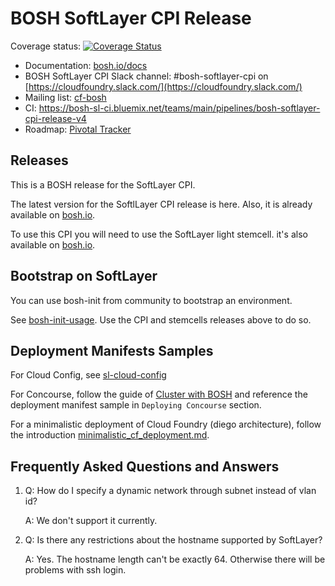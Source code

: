 # BOSH SoftLayer CPI Release

Coverage status: [![Coverage Status](https://coveralls.io/repos/github/cloudfoundry/bosh-softlayer-cpi-release/badge.svg?branch=master)](https://coveralls.io/github/cloudfoundry/bosh-softlayer-cpi-release?branch=master)

* Documentation: [bosh.io/docs](https://bosh.io/docs)
* BOSH SoftLayer CPI Slack channel: #bosh-softlayer-cpi on [https://cloudfoundry.slack.com/](https://cloudfoundry.slack.com/)
* Mailing list: [cf-bosh](https://lists.cloudfoundry.org/pipermail/cf-bosh)
* CI: <https://bosh-sl-ci.bluemix.net/teams/main/pipelines/bosh-softlayer-cpi-release-v4>
* Roadmap: [Pivotal Tracker](https://www.pivotaltracker.com/n/projects/1344876)

## Releases

This is a BOSH release for the SoftLayer CPI.

The latest version for the SoftlLayer CPI release is here. Also, it is already available on [bosh.io](http://bosh.io).

To use this CPI you will need to use the SoftLayer light stemcell. it's also available on [bosh.io](http://bosh.io).

## Bootstrap on SoftLayer

You can use bosh-init from community to bootstrap an environment.

See [bosh-init-usage](docs/bosh-init-usage.md). Use the CPI and stemcells releases above to do so.

## Deployment Manifests Samples

For Cloud Config, see [sl-cloud-config](docs/sl-cloud-config.yml)

For Concourse, follow the guide of [Cluster with BOSH](http://concourse.ci/clusters-with-bosh.html) and reference the deployment manifest sample in ```Deploying Concourse``` section.

For a minimalistic deployment of Cloud Foundry (diego architecture), follow the introduction  [minimalistic_cf_deployment.md](docs/minimalistic_cf_deployment.md).

## Frequently Asked Questions and Answers

1. Q: How do I specify a dynamic network through subnet instead of vlan id?

   A: We don't support it currently.

2. Q: Is there any restrictions about the hostname supported by SoftLayer?

   A: Yes. The hostname length can't be exactly 64. Otherwise there will be problems with ssh login.
